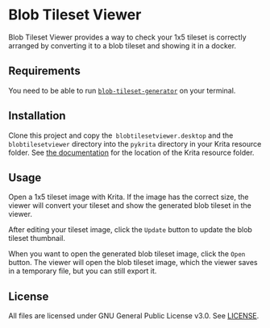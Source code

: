 # Blob Tileset Viewer

Blob Tileset Viewer provides a way to check your 1x5 tileset is correctly arranged by converting it to a blob tileset and showing it in a docker.

## Requirements

You need to be able to run [`blob-tileset-generator`](https://github.com/toku-sa-n/blob-tileset-generator) on your terminal.

## Installation

Clone this project and copy the` blobtilesetviewer.desktop` and the `blobtilesetviewer` directory into the `pykrita` directory in your Krita resource folder. See [the documentation](https://docs.krita.org/en/reference_manual/resource_management.html#resource-management) for the location of the Krita resource folder.

## Usage

Open a 1x5 tileset image with Krita. If the image has the correct size, the viewer will convert your tileset and show the generated blob tileset in the viewer.

After editing your tileset image, click the `Update` button to update the blob tileset thumbnail.

When you want to open the generated blob tileset image, click the `Open` button. The viewer will open the blob tileset image, which the viewer saves in a temporary file, but you can still export it.

## License

All files are licensed under GNU General Public License v3.0. See [LICENSE](https://github.com/toku-sa-n/Krita-blob-tileset-viewer/blob/main/LICENSE).
